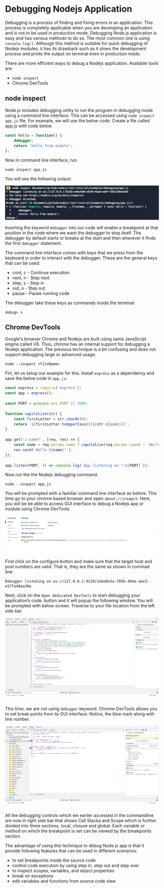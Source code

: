 # Debugging Nodejs Application

Debugging is a process of finding and fixing errors in an application. This process is completely applicable when you are developing an application and is not to be used in production mode. Debugging Node.js application is easy and has various methods to do so. The most common one is using `console.log()`. Although this method is suitable for quick debugging of Nodejs modules, it has its drawback such as it slows the development process and prints the output on terminal even in production mode.

There are more efficient ways to debug a Nodejs application. Available tools are:

- `node inspect`
- Chrome DevTools

## node inspect

Node.js includes debugging utility to run the program in debugging mode using a command line interface. This can be accessed using `node inspect app.js` file. For example, we will use the below code. Create a file called app.js with code below.

```js
const hello = function() {
	debugger;
	return 'hello from module';
};
```

Now in command line interface, run

```shell
node inspect app.js
```

You will see the following output:

![1](images/module-9/1.png)

Inserting the keyword `debugger` into our code will enable a breakpoint at that position in the code where we want the debugger to stop itself. The debugger by default starts or breaks at the start and then wherever it finds the first `debugger` statement.

The command line interface comes with keys that we press from the keyboard in order to interact with the debugger. These are the general keys that can be used:

- cont, c - Continue execution
- next, n - Step next
- step, s - Step in
- out, o - Step out
- pause - Pause running code

The debugger take these keys as commands inside the terminal:

```shell
debug> s
```

## Chrome DevTools

Google's browser Chrome and Nodejs are built using same JavaScript engine called V8. Thus, chrome has an internal support for debugging a Nodejs application. The previous technique is a bit confusing and does not support debugging large or advanced usage.

```shell
node --inspect <fileName>
```

Firt, let us setup our example for this. Install `express` as a dependency and save the below code in `app.js`:

```js
const express = require('express');
const app = express();

const PORT = process.env.PORT || 3000;

function capitalize(str) {
	const firstLetter = str.charAt(0);
	return `${firstLetter.toUpperCase()}${str.slice(1)}`;
}

app.get('/:name?', (req, res) => {
	const name = req.params.name ? capitalize(req.params.name) : 'World';
	res.send(`Hello ${name}!`);
});

app.listen(PORT, () => console.log(`App listening on *:${PORT}`));
```

Now run the the Nodejs debugging command.

```shell
node --inspect app.js
```

You will be prompted with a familiar command line interface as before. This time go to your chrome based browser and open `about://insepct`. Here, you will be be able to access GUI interface to debug a Nodejs app or module using Chrome DevTools.

![2](images/module-9/2.png)

First click on the configure button and make sure that the target host and post numbers are valid. That is, they are the same as shown in commad line:

```shell
Debugger listening on ws://127.0.0.1:9229/2ebe0e3a-7056-404a-aee3-e57fa40aa30e
```

Next, click on the `Open dedicated DevTools` to start debugging your application’s code. button and it will popup the following window. You will be prompted with below screen. Traverse to your file location from the left side bar.

![3](images/module-9/9-3.png)

This time, we are not using `debugger` keyword. Chrome DevTools allows you to set break points from its GUI interface. Notice, the blue mark along with line number.

![4](images/module-9/9-4.png)

All the debugging controls which we eariler accessed in the commandline are now in right side bar that shows Call Stacka and Scope which is further divided into three sections, local, closure and global. Each variable or method on which the breakpoint is set can be viewed by the breakpoints section.

The advantage of using this technique to debug Node.js app is that it provide following features that can be used in different scenarios:

- to set breakpoints inside the source code
- control code execution by using step in, step out and step over
- to inspect scopes, variables, and object properties
- break on exceptions
- edit variables and functions from source code view
